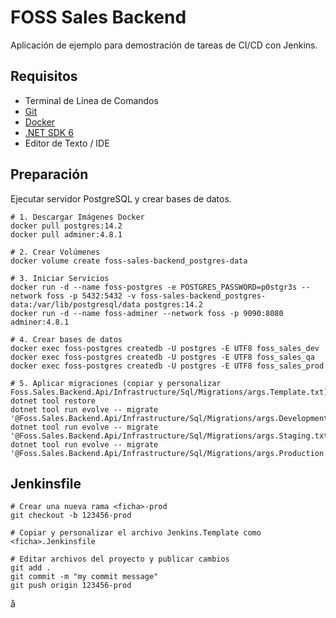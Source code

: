 # FOSS Sales Backend
Aplicación de ejemplo para demostración de tareas de CI/CD con Jenkins.


## Requisitos
* Terminal de Línea de Comandos
* [Git](https://git-scm.com/)
* [Docker](https://www.docker.com/)
* [.NET SDK 6](https://dotnet.microsoft.com/en-us/download/dotnet/6.0)
* Editor de Texto / IDE


## Preparación
Ejecutar servidor PostgreSQL y crear bases de datos.
````shell
# 1. Descargar Imágenes Docker
docker pull postgres:14.2
docker pull adminer:4.8.1

# 2. Crear Volúmenes
docker volume create foss-sales-backend_postgres-data

# 3. Iniciar Servicios
docker run -d --name foss-postgres -e POSTGRES_PASSWORD=p0stgr3s --network foss -p 5432:5432 -v foss-sales-backend_postgres-data:/var/lib/postgresql/data postgres:14.2
docker run -d --name foss-adminer --network foss -p 9090:8080 adminer:4.8.1

# 4. Crear bases de datos
docker exec foss-postgres createdb -U postgres -E UTF8 foss_sales_dev
docker exec foss-postgres createdb -U postgres -E UTF8 foss_sales_qa
docker exec foss-postgres createdb -U postgres -E UTF8 foss_sales_prod

# 5. Aplicar migraciones (copiar y personalizar Foss.Sales.Backend.Api/Infrastructure/Sql/Migrations/args.Template.txt)
dotnet tool restore
dotnet tool run evolve -- migrate '@Foss.Sales.Backend.Api/Infrastructure/Sql/Migrations/args.Development.txt'
dotnet tool run evolve -- migrate '@Foss.Sales.Backend.Api/Infrastructure/Sql/Migrations/args.Staging.txt'
dotnet tool run evolve -- migrate '@Foss.Sales.Backend.Api/Infrastructure/Sql/Migrations/args.Production.txt'
````

## Jenkinsfile
```shell
# Crear una nueva rama <ficha>-prod 
git checkout -b 123456-prod

# Copiar y personalizar el archivo Jenkins.Template como <ficha>.Jenkinsfile

# Editar archivos del proyecto y publicar cambios
git add .
git commit -m "my commit message"
git push origin 123456-prod
``` 
å